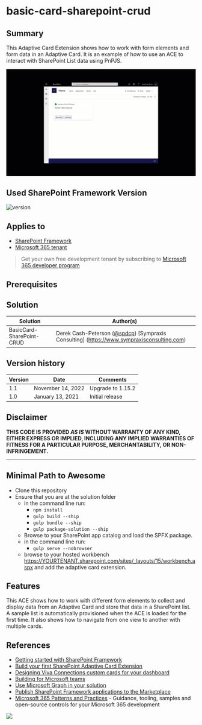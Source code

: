 # basic-card-sharepoint-crud

## Summary

This Adaptive Card Extension shows how to work with form elements and form data in an Adaptive Card. It is an example of how to use an ACE to interact with SharePoint List data using PnPJS.

![screenshot](assets/demo.gif)

## Used SharePoint Framework Version

![version](https://img.shields.io/badge/version-1.15.2-green.svg)

## Applies to

- [SharePoint Framework](https://aka.ms/spfx)
- [Microsoft 365 tenant](https://docs.microsoft.com/en-us/sharepoint/dev/spfx/set-up-your-developer-tenant)

> Get your own free development tenant by subscribing to [Microsoft 365 developer program](http://aka.ms/o365devprogram)

## Prerequisites

## Solution

Solution|Author(s)
--------|---------
BasicCard-SharePoint-CRUD | Derek Cash-Peterson ([@spdcp](https://twitter.com/spdcp)) [Sympraxis Consulting] (<https://www.sympraxisconsulting.com>)

## Version history

Version|Date|Comments
-------|----|--------
1.1|November 14, 2022|Upgrade to 1.15.2
1.0|January 13, 2021|Initial release

## Disclaimer

**THIS CODE IS PROVIDED *AS IS* WITHOUT WARRANTY OF ANY KIND, EITHER EXPRESS OR IMPLIED, INCLUDING ANY IMPLIED WARRANTIES OF FITNESS FOR A PARTICULAR PURPOSE, MERCHANTABILITY, OR NON-INFRINGEMENT.**

---

## Minimal Path to Awesome

- Clone this repository
- Ensure that you are at the solution folder
  - in the command line run:
    - `npm install`
    - `gulp build --ship`
    - `gulp bundle --ship`
    - `gulp package-solution --ship`
  - Browse to your SharePoint app catalog and load the SPFX package.
  - in the command line run:
    - `gulp serve --nobrowser`
  - browse to your hosted workbench <https://YOURTENANT.sharepoint.com/sites/_layouts/15/workbench.aspx> and add the adaptive card extension.

## Features

This ACE shows how to work with different form elements to collect and display data from an Adaptive Card and store that data in a SharePoint list. A sample list is automatically provisioned when the ACE is loaded for the first time. It also shows how to navigate from one view to another with multiple cards.

## References

- [Getting started with SharePoint Framework](https://docs.microsoft.com/en-us/sharepoint/dev/spfx/set-up-your-developer-tenant)
- [Build your first SharePoint Adaptive Card Extension](https://docs.microsoft.com/en-us/sharepoint/dev/spfx/viva/get-started/build-first-sharepoint-adaptive-card-extension)
- [Designing Viva Connections custom cards for your dashboard](https://docs.microsoft.com/en-us/sharepoint/dev/spfx/viva/design/design-intro)
- [Building for Microsoft teams](https://docs.microsoft.com/en-us/sharepoint/dev/spfx/build-for-teams-overview)
- [Use Microsoft Graph in your solution](https://docs.microsoft.com/en-us/sharepoint/dev/spfx/web-parts/get-started/using-microsoft-graph-apis)
- [Publish SharePoint Framework applications to the Marketplace](https://docs.microsoft.com/en-us/sharepoint/dev/spfx/publish-to-marketplace-overview)
- [Microsoft 365 Patterns and Practices](https://aka.ms/m365pnp) - Guidance, tooling, samples and open-source controls for your Microsoft 365 development

<img src="https://pnptelemetry.azurewebsites.net/sp-dev-fx-aces/samples/BasicCard-SharePoint-CRUD" />
